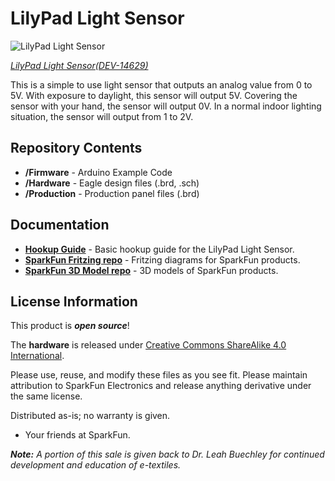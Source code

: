 LilyPad Light Sensor
========================================

![LilyPad Light Sensor](https://cdn.sparkfun.com/assets/parts/1/2/8/0/8/14629-LilyPad_Light_Sensor-01.jpg)

[*LilyPad Light Sensor(DEV-14629)*](https://www.sparkfun.com/products/14629)

This is a simple to use light sensor that outputs an analog value from 0 to 5V. 
With exposure to daylight, this sensor will output 5V. 
Covering the sensor with your hand, the sensor will output 0V. 
In a normal indoor lighting situation, the sensor will output from 1 to 2V.

Repository Contents
-------------------
* **/Firmware** - Arduino Example Code
* **/Hardware** - Eagle design files (.brd, .sch)
* **/Production** - Production panel files (.brd)

Documentation
--------------
* **[Hookup Guide](https://learn.sparkfun.com/tutorials/lilypad-light-sensor-v2-hookup-guide)** - Basic hookup guide for the LilyPad Light Sensor.
* **[SparkFun Fritzing repo](https://github.com/sparkfun/Fritzing_Parts)** - Fritzing diagrams for SparkFun products.
* **[SparkFun 3D Model repo](https://github.com/sparkfun/3D_Models)** - 3D models of SparkFun products. 


License Information
-------------------
This product is _**open source**_! 

The **hardware** is released under [Creative Commons ShareAlike 4.0 International](https://creativecommons.org/licenses/by-sa/4.0/).

Please use, reuse, and modify these files as you see fit. Please maintain attribution to SparkFun Electronics and release anything derivative under the same license.

Distributed as-is; no warranty is given.

- Your friends at SparkFun.

_**Note:** A portion of this sale is given back to Dr. Leah Buechley for continued development and education of e-textiles._

